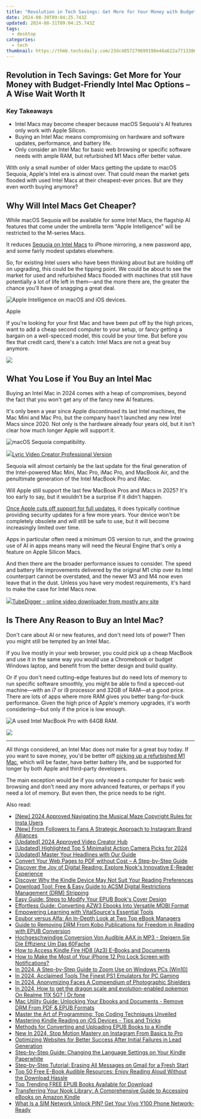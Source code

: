 ```yaml
---
title: "Revolution in Tech Savings: Get More for Your Money with Budget-Friendly Intel Mac Options – A Wise Wait Worth It"
date: 2024-08-30T09:04:25.743Z
updated: 2024-08-31T09:04:25.743Z
tags:
  - desktop
categories:
  - tech
thumbnail: https://thmb.techidaily.com/23dc4857279699198e48a622a7713386fd30f7f47908caf6a0fe50229057f885.jpg
---
```


## Revolution in Tech Savings: Get More for Your Money with Budget-Friendly Intel Mac Options – A Wise Wait Worth It

### Key Takeaways

* Intel Macs may become cheaper because macOS Sequoia's AI features only work with Apple Silicon.
* Buying an Intel Mac means compromising on hardware and software updates, performance, and battery life.
* Only consider an Intel Mac for basic web browsing or specific software needs with ample RAM, but refurbished M1 Macs offer better value.

 With only a small number of older Macs getting the update to macOS Sequoia, Apple's Intel era is almost over. That could mean the market gets flooded with used Intel Macs at their cheapest-ever prices. But are they even worth buying anymore?

##  Why Will Intel Macs Get Cheaper?

 While macOS Sequoia will be available for some Intel Macs, the flagship AI features that come under the umbrella term "Apple Intelligence" will be restricted to the M-series Macs.

 It reduces [Sequoia on Intel Macs](https://facebook-video-recording.techidaily.com/revolutionize-traffic-flows-with-innovative-facebook-video-tactics-for-2024/) to iPhone mirroring, a new password app, and some fairly modest updates elsewhere.

 So, for existing Intel users who have been thinking about but are holding off on upgrading, this could be the tipping point. We could be about to see the market for used and refurbished Macs flooded with machines that still have potentially a lot of life left in them—and the more there are, the greater the chance you'll have of snagging a great deal.

![Apple Intelligence on macOS and iOS devices.](https://static1.howtogeekimages.com/wordpress/wp-content/uploads/2024/06/apple-intelligence-on-macos-and-ios-devices.jpg) 

Apple

 If you're looking for your first Mac and have been put off by the high prices, want to add a cheap second computer to your setup, or fancy getting a bargain on a well-specced model, this could be your time. But before you flex that credit card, there's a catch: Intel Macs are not a great buy anymore.

<!-- affiliate ads begin -->
<a href="https://secure.2checkout.com/order/checkout.php?PRODS=4729320&QTY=1&AFFILIATE=108875&CART=1"><img src="https://secure.avangate.com/images/merchant/f7f07e7dab09533bc71247a5b29a7373/products/2_iDeviceMessageBox.png" border="0"></a>
<!-- affiliate ads end -->
##  What You Lose if You Buy an Intel Mac

 Buying an Intel Mac in 2024 comes with a heap of compromises, beyond the fact that you won't get any of the fancy new AI features.

 It's only been a year since Apple discontinued its last Intel machines, the Mac Mini and Mac Pro, but the company hasn't launched any new Intel Macs since 2020\. Not only is the hardware already four years old, but it isn't clear how much longer Apple will support it.

![macOS Sequoia compatibility.](https://static1.howtogeekimages.com/wordpress/wp-content/uploads/2024/06/macos-sequoia-compatibility.png) 

<!-- affiliate ads begin -->
<a href="https://secure.2checkout.com/order/checkout.php?PRODS=11224199&QTY=1&AFFILIATE=108875&CART=1"><img src="https://secure.avangate.com/images/merchant/e09fdffe648a30658a9657bbed7b2388/products/copy_boxshot_lyricvideo.png" border="0">Lyric Video Creator Professional Version</a>
<!-- affiliate ads end -->
 Sequoia will almost certainly be the last update for the final generation of the Intel-powered Mac Mini, Mac Pro, iMac Pro, and MacBook Air, and the penultimate generation of the Intel MacBook Pro and iMac.

 Will Apple still support the last few MacBook Pros and iMacs in 2025? It's too early to say, but it wouldn't be a surprise if it didn't happen.

[Once Apple cuts off support for full updates](https://win11.techidaily.com/banish-black-screen-in-windows-quick-fix-guide/), it does typically continue providing security updates for a few more years. Your device won't be completely obsolete and will still be safe to use, but it will become increasingly limited over time.

 Apps in particular often need a minimum OS version to run, and the growing use of AI in apps means many will need the Neural Engine that's only a feature on Apple Silicon Macs.

 And then there are the broader performance issues to consider. The speed and battery life improvements delivered by the original M1 chip over its Intel counterpart cannot be overstated, and the newer M3 and M4 now even leave that in the dust. Unless you have very modest requirements, it's hard to make the case for Intel Macs now.

<!-- affiliate ads begin -->
<a href="https://secure.2checkout.com/order/checkout.php?PRODS=4572700&QTY=1&AFFILIATE=108875&CART=1"><img src="	https://www.tubedigger.com/wp-content/uploads/2020/08/tubedigger-software-new.png" border="0">TubeDigger - online video downloader from mostly any site</a>
<!-- affiliate ads end -->
##  Is There Any Reason to Buy an Intel Mac?

 Don't care about AI or new features, and don't need lots of power? Then you might still be tempted by an Intel Mac.

 If you live mostly in your web browser, you could pick up a cheap MacBook and use it in the same way you would use a Chromebook or budget Windows laptop, and benefit from the better design and build quality.

 Or if you don't need cutting-edge features but do need lots of memory to run specific software smoothly, you might be able to find a specced-out machine—with an i7 or i9 processor and 32GB of RAM—at a good price. There are lots of apps where more RAM gives you better bang-for-buck performance. Given the high price of Apple's memory upgrades, it's worth considering—but only if the price is low enough.

![A used Intel MacBook Pro with 64GB RAM.](https://static1.howtogeekimages.com/wordpress/wp-content/uploads/2024/06/a-used-intel-macbook-pro-with-64gb-ram.png) 

<!-- affiliate ads begin -->
<a href="https://secure.2checkout.com/order/checkout.php?PRODS=4620778&QTY=1&AFFILIATE=108875&CART=1"><img src="https://secure.avangate.com/images/merchant/07dd4d5a72f5740ef0f035f201951476/728__90banner.jpg" border="0"></a>
<!-- affiliate ads end -->
---

 All things considered, an Intel Mac does not make for a great buy today. If you want to save money, you'd be better off [picking up a refurbished M1 Mac](https://change-location.techidaily.com/all-you-need-to-know-about-mega-greninja-for-vivo-y200e-5g-drfone-by-drfone-virtual-android/), which will be faster, have better battery life, and be supported for longer by both Apple and third-party developers.

 The main exception would be if you only need a computer for basic web browsing and don't need any more advanced features, or perhaps if you need a lot of memory. But even then, the price needs to be right.

<ins class="adsbygoogle"
     style="display:block"
     data-ad-format="autorelaxed"
     data-ad-client="ca-pub-7571918770474297"
     data-ad-slot="1223367746"></ins>



<ins class="adsbygoogle"
     style="display:block"
     data-ad-client="ca-pub-7571918770474297"
     data-ad-slot="8358498916"
     data-ad-format="auto"
     data-full-width-responsive="true"></ins>

<span class="atpl-alsoreadstyle">Also read:</span>
<div><ul>
<li><a href="https://instagram-clips.techidaily.com/new-2024-approved-navigating-the-musical-maze-copyright-rules-for-insta-users/"><u>[New] 2024 Approved  Navigating the Musical Maze  Copyright Rules for Insta Users</u></a></li>
<li><a href="https://instagram-videos.techidaily.com/new-from-followers-to-fans-a-strategic-approach-to-instagram-brand-alliances/"><u>[New] From Followers to Fans  A Strategic Approach to Instagram Brand Alliances</u></a></li>
<li><a href="https://youtube-docs.techidaily.com/ed-2024-approved-video-creator-hub/"><u>[Updated] 2024 Approved  Video Creator Hub</u></a></li>
<li><a href="https://fox-links.techidaily.com/updated-highlighted-top-5-minimalist-action-camera-picks-for-2024/"><u>[Updated] Highlighted Top 5 Minimalist Action Camera Picks for 2024</u></a></li>
<li><a href="https://extra-skills.techidaily.com/updated-master-your-headlines-with-our-guide/"><u>[Updated] Master Your Headlines with Our Guide</u></a></li>
<li><a href="https://some-knowledge.techidaily.com/convert-your-web-pages-to-pdf-without-cost-a-step-by-step-guide/"><u>Convert Your Web Pages to PDF without Cost – A Step-by-Step Guide</u></a></li>
<li><a href="https://some-knowledge.techidaily.com/discover-the-joy-of-digital-reading-explore-nooks-innovative-e-reader-experience/"><u>Discover the Joy of Digital Reading: Explore Nook's Innovative E-Reader Experience</u></a></li>
<li><a href="https://some-knowledge.techidaily.com/discover-why-the-kindle-device-may-not-suit-your-reading-preferences/"><u>Discover Why the Kindle Device May Not Suit Your Reading Preferences</u></a></li>
<li><a href="https://some-knowledge.techidaily.com/download-tool-free-and-easy-guide-to-acsm-digital-restrictions-management-drm-stripping/"><u>Download Tool: Free & Easy Guide to ACSM Digital Restrictions Management (DRM) Stripping</u></a></li>
<li><a href="https://some-knowledge.techidaily.com/easy-guide-steps-to-modify-your-epub-books-cover-design/"><u>Easy Guide: Steps to Modify Your EPUB Book's Cover Design</u></a></li>
<li><a href="https://some-knowledge.techidaily.com/effortless-guide-converting-azw3-ebooks-into-versatile-mobi-format/"><u>Effortless Guide: Converting AZW3 Ebooks Into Versatile MOBI Format</u></a></li>
<li><a href="https://some-knowledge.techidaily.com/empowering-learning-with-vitalsources-essential-tools/"><u>Empowering Learning with VitalSource's Essential Tools</u></a></li>
<li><a href="https://some-knowledge.techidaily.com/epubor-versus-alfa-an-in-depth-look-at-two-top-ebook-managers/"><u>Epubor versus Alfa: An In-Depth Look at Two Top eBook Managers</u></a></li>
<li><a href="https://some-knowledge.techidaily.com/guide-to-removing-drm-from-kobo-publications-for-freedom-in-reading-with-epub-conversion/"><u>Guide to Removing DRM From Kobo Publications for Freedom in Reading with EPUB Conversion</u></a></li>
<li><a href="https://some-knowledge.techidaily.com/hochgeschwindige-conversion-von-audible-aax-in-mp3-steigern-sie-die-effizienz-um-das-60fache/"><u>Hochgeschwindige Conversion Von Audible AAX in MP3 - Steigern Sie Die Effizienz Um Das 60Fache</u></a></li>
<li><a href="https://some-knowledge.techidaily.com/how-to-access-kindle-fire-hd8-az3-e-books-and-documents/"><u>How to Access Kindle Fire HD8 (Az3) E-Books and Documents</u></a></li>
<li><a href="https://ios-unlock.techidaily.com/how-to-make-the-most-of-your-iphone-12-pro-lock-screen-with-notifications-by-drfone-ios/"><u>How to Make the Most of Your iPhone 12 Pro Lock Screen with Notifications?</u></a></li>
<li><a href="https://extra-information.techidaily.com/in-2024-a-step-by-step-guide-to-zoom-use-on-windows-pcs-win10/"><u>In 2024, A Step-by-Step Guide to Zoom Use on Windows PCs (Win10)</u></a></li>
<li><a href="https://remote-screen-capture.techidaily.com/in-2024-acclaimed-tools-the-finest-ps1-emulators-for-pc-gaming/"><u>In 2024, Acclaimed Tools  The Finest PS1 Emulators for PC Gaming</u></a></li>
<li><a href="https://extra-lessons.techidaily.com/in-2024-anonymizing-faces-a-compendium-of-photographic-shielders/"><u>In 2024, Anonymizing Faces  A Compendium of Photographic Shielders</u></a></li>
<li><a href="https://pokemon-go-android.techidaily.com/in-2024-how-to-get-the-dragon-scale-and-evolution-enabled-pokemon-on-realme-11x-5g-drfone-by-drfone-virtual-android/"><u>In 2024, How to get the dragon scale and evolution-enabled pokemon On Realme 11X 5G? | Dr.fone</u></a></li>
<li><a href="https://some-knowledge.techidaily.com/mac-utility-guide-unlocking-your-ebooks-and-documents-remove-drm-from-pdf-and-epub-formats/"><u>Mac Utility Guide: Unlocking Your Ebooks and Documents - Remove DRM From PDF & EPUB Formats</u></a></li>
<li><a href="https://some-knowledge.techidaily.com/master-the-art-of-programming-top-coding-techniques-unveiled/"><u>Master the Art of Programming: Top Coding Techniques Unveiled</u></a></li>
<li><a href="https://some-knowledge.techidaily.com/mastering-kindle-reading-on-ios-devices-tips-and-tricks/"><u>Mastering Kindle Reading on iOS Devices - Tips and Tricks</u></a></li>
<li><a href="https://some-knowledge.techidaily.com/methods-for-converting-and-uploading-epub-books-to-a-kindle/"><u>Methods for Converting and Uploading EPUB Books to a Kindle</u></a></li>
<li><a href="https://smart-video-creator.techidaily.com/new-in-2024-stop-motion-mastery-on-instagram-from-basics-to-pro/"><u>New In 2024, Stop Motion Mastery on Instagram From Basics to Pro</u></a></li>
<li><a href="https://some-knowledge.techidaily.com/optimizing-websites-for-better-success-after-initial-failures-in-lead-generation/"><u>Optimizing Websites for Better Success After Initial Failures in Lead Generation</u></a></li>
<li><a href="https://some-knowledge.techidaily.com/step-by-step-guide-changing-the-language-settings-on-your-kindle-paperwhite/"><u>Step-by-Step Guide: Changing the Language Settings on Your Kindle Paperwhite</u></a></li>
<li><a href="https://technical-tips.techidaily.com/step-by-step-tutorial-erasing-all-messages-on-gmail-for-a-fresh-start/"><u>Step-by-Step Tutorial: Erasing All Messages on Gmail for a Fresh Start</u></a></li>
<li><a href="https://some-knowledge.techidaily.com/top-50-free-e-book-audible-resources-enjoy-reading-aloud-without-the-download-hassle/"><u>Top 50 Free E-Book Audible Resources: Enjoy Reading Aloud Without the Download Hassle</u></a></li>
<li><a href="https://some-knowledge.techidaily.com/top-trending-free-epub-books-available-for-download/"><u>Top Trending FREE EPUB Books Available for Download</u></a></li>
<li><a href="https://some-knowledge.techidaily.com/transferring-your-nook-library-a-comprehensive-guide-to-accessing-ebooks-on-amazon-kindle/"><u>Transferring Your Nook Library: A Comprehensive Guide to Accessing eBooks on Amazon Kindle</u></a></li>
<li><a href="https://sim-unlock.techidaily.com/what-is-a-sim-network-unlock-pin-get-your-vivo-y100-phone-network-ready-by-drfone-android/"><u>What Is a SIM Network Unlock PIN? Get Your Vivo Y100 Phone Network-Ready</u></a></li>
</ul></div>
